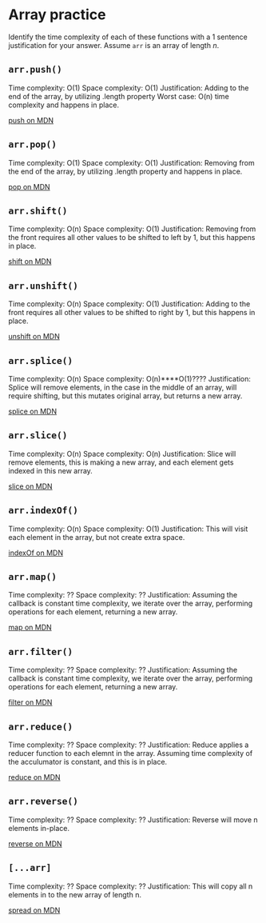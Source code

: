# Array practice

Identify the time complexity of each of these functions with a 1 sentence
justification for your answer. Assume `arr` is an array of length _n_.

## `arr.push()`

Time complexity: O(1)
Space complexity: O(1)
Justification: Adding to the end of the array, by utilizing .length property
Worst case: O(n) time complexity
and happens in place.

[push on MDN][push]


## `arr.pop()`

Time complexity: O(1)
Space complexity: O(1)
Justification: Removing from the end of the array, by utilizing .length property
and happens in place.

[pop on MDN][pop]

## `arr.shift()`

Time complexity: O(n)
Space complexity: O(1)
Justification: Removing from the front requires all other values to be shifted to
left by 1, but this happens in place.

[shift on MDN][shift]

## `arr.unshift()`

Time complexity: O(n)
Space complexity: O(1)
Justification: Adding to the front requires all other values to be shifted to
right by 1, but this happens in place.

[unshift on MDN][unshift]

## `arr.splice()`

Time complexity: O(n)
Space complexity: O(n)****O(1)????
Justification: Splice will remove elements, in the case in the middle of an array,
will require shifting, but this mutates original array, but returns a new array.

[splice on MDN][splice]

## `arr.slice()`

Time complexity: O(n)
Space complexity: O(n)
Justification: Slice will remove elements, this is making a new array, and each element
gets indexed in this new array.

[slice on MDN][slice]

## `arr.indexOf()`

Time complexity: O(n)
Space complexity: O(1)
Justification: This will visit each element in the array, but not create extra space.

[indexOf on MDN][indexOf]

## `arr.map()`

Time complexity: ??
Space complexity: ??
Justification: Assuming the callback is constant time complexity, we iterate over the array, performing operations for each element, returning a new array.

[map on MDN][map]

## `arr.filter()`

Time complexity: ??
Space complexity: ??
Justification: Assuming the callback is constant time complexity, we iterate over the array, performing operations for each element, returning a new array.

[filter on MDN][filter]

## `arr.reduce()`

Time complexity: ??
Space complexity: ??
Justification: Reduce applies a reducer function to each elemnt in the array.
Assuming time complexity of the acculumator is constant, and this is in place.

[reduce on MDN][reduce]

## `arr.reverse()`

Time complexity: ??
Space complexity: ??
Justification: Reverse will move n elements in-place.

[reverse on MDN][reverse]

## `[...arr]`

Time complexity: ??
Space complexity: ??
Justification: This will copy all n elements in to the new array of length n.

[spread on MDN][spread]

[push]:https://developer.mozilla.org/en-US/docs/Web/JavaScript/Reference/Global_Objects/Array/push
[pop]:https://developer.mozilla.org/en-US/docs/Web/JavaScript/Reference/Global_Objects/Array/pop
[shift]:https://developer.mozilla.org/en-US/docs/Web/JavaScript/Reference/Global_Objects/Array/shift
[unshift]:https://developer.mozilla.org/en-US/docs/Web/JavaScript/Reference/Global_Objects/Array/unshift
[splice]:https://developer.mozilla.org/en-US/docs/Web/JavaScript/Reference/Global_Objects/Array/splice
[slice]:https://developer.mozilla.org/en-US/docs/Web/JavaScript/Reference/Global_Objects/Array/slice
[indexOf]:https://developer.mozilla.org/en-US/docs/Web/JavaScript/Reference/Global_Objects/Array/indexOf
[map]:https://developer.mozilla.org/en-US/docs/Web/JavaScript/Reference/Global_Objects/Array/map
[filter]:https://developer.mozilla.org/en-US/docs/Web/JavaScript/Reference/Global_Objects/Array/filter
[reduce]:https://developer.mozilla.org/en-US/docs/Web/JavaScript/Reference/Global_Objects/Array/reduce
[reverse]:https://developer.mozilla.org/en-US/docs/Web/JavaScript/Reference/Global_Objects/Array/reverse
[spread]:https://developer.mozilla.org/en-US/docs/Web/JavaScript/Reference/Operators/Spread_syntax
